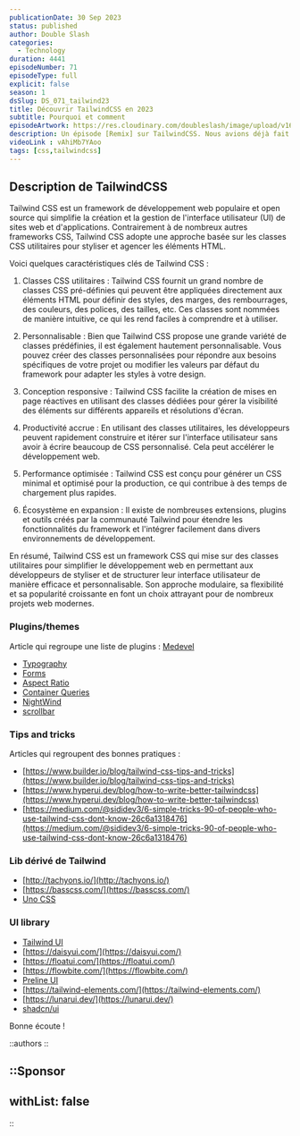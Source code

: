 ```yaml
---
publicationDate: 30 Sep 2023
status: published
author: Double Slash
categories:
  - Technology
duration: 4441
episodeNumber: 71
episodeType: full
explicit: false
season: 1
dsSlug: DS_071_tailwind23
title: Découvrir TailwindCSS en 2023
subtitle: Pourquoi et comment
episodeArtwork: https://res.cloudinary.com/doubleslash/image/upload/v1696020556/episode/ART_71_qltppk.png
description: Un épisode [Remix] sur TailwindCSS. Nous avions déjà fait un épisode sur l'outil TailwindCSS, le numéro 7, sorti en 2020. Comme ce magnifique outil a évolué depuis, nous voulions refaire un épisode dédié pour réexpliquer le fonctionnement et l’écosystème autour de ce dernier.
videoLink : vAhiMb7YAoo
tags: [css,tailwindcss]
---
```


## Description de TailwindCSS

Tailwind CSS est un framework de développement web populaire et open source qui simplifie la création et la gestion de l'interface utilisateur (UI) de sites web et d'applications. Contrairement à de nombreux autres frameworks CSS, Tailwind CSS adopte une approche basée sur les classes CSS utilitaires pour styliser et agencer les éléments HTML.

Voici quelques caractéristiques clés de Tailwind CSS :

1. Classes CSS utilitaires : Tailwind CSS fournit un grand nombre de classes CSS pré-définies qui peuvent être appliquées directement aux éléments HTML pour définir des styles, des marges, des rembourrages, des couleurs, des polices, des tailles, etc. Ces classes sont nommées de manière intuitive, ce qui les rend faciles à comprendre et à utiliser.

2. Personnalisable : Bien que Tailwind CSS propose une grande variété de classes prédéfinies, il est également hautement personnalisable. Vous pouvez créer des classes personnalisées pour répondre aux besoins spécifiques de votre projet ou modifier les valeurs par défaut du framework pour adapter les styles à votre design.

3. Conception responsive : Tailwind CSS facilite la création de mises en page réactives en utilisant des classes dédiées pour gérer la visibilité des éléments sur différents appareils et résolutions d'écran.

4. Productivité accrue : En utilisant des classes utilitaires, les développeurs peuvent rapidement construire et itérer sur l'interface utilisateur sans avoir à écrire beaucoup de CSS personnalisé. Cela peut accélérer le développement web.

5. Performance optimisée : Tailwind CSS est conçu pour générer un CSS minimal et optimisé pour la production, ce qui contribue à des temps de chargement plus rapides.

6. Écosystème en expansion : Il existe de nombreuses extensions, plugins et outils créés par la communauté Tailwind pour étendre les fonctionnalités du framework et l'intégrer facilement dans divers environnements de développement.

En résumé, Tailwind CSS est un framework CSS qui mise sur des classes utilitaires pour simplifier le développement web en permettant aux développeurs de styliser et de structurer leur interface utilisateur de manière efficace et personnalisable. Son approche modulaire, sa flexibilité et sa popularité croissante en font un choix attrayant pour de nombreux projets web modernes.



###  Plugins/themes

Article qui regroupe une liste de plugins : [Medevel](https://medevel.com/50-os-tailwind-plugins/)

- [Typography](https://tailwindcss.com/docs/typography-plugin)
- [Forms](https://github.com/tailwindlabs/tailwindcss-forms)
- [Aspect Ratio](https://github.com/tailwindlabs/tailwindcss-aspect-ratio)
- [Container Queries](https://github.com/tailwindlabs/tailwindcss-container-queries)
- [NightWind](https://nightwindcss.com/)
- [scrollbar](https://www.npmjs.com/package/tailwind-scrollbar)

### Tips and tricks

Articles qui regroupent des bonnes pratiques :

- [https://www.builder.io/blog/tailwind-css-tips-and-tricks](https://www.builder.io/blog/tailwind-css-tips-and-tricks)
- [https://www.hyperui.dev/blog/how-to-write-better-tailwindcss](https://www.hyperui.dev/blog/how-to-write-better-tailwindcss)
- [https://medium.com/@sididev3/6-simple-tricks-90-of-people-who-use-tailwind-css-dont-know-26c6a1318476](https://medium.com/@sididev3/6-simple-tricks-90-of-people-who-use-tailwind-css-dont-know-26c6a1318476)

### Lib dérivé de Tailwind

- [http://tachyons.io/](http://tachyons.io/)
- [https://basscss.com/](https://basscss.com/)
- [Uno CSS](https://unocss.dev/)

### UI library

- [Tailwind UI](https://tailwindui.com/)
- [https://daisyui.com/](https://daisyui.com/)
- [https://floatui.com/](https://floatui.com/)
- [https://flowbite.com/](https://flowbite.com/)
- [Preline UI](https://preline.co/)
- [https://tailwind-elements.com/](https://tailwind-elements.com/)
- [https://lunarui.dev/](https://lunarui.dev/)
- [shadcn/ui](https://ui.shadcn.com/)

Bonne écoute !

::authors
::

::Sponsor
---
withList: false
---
::
